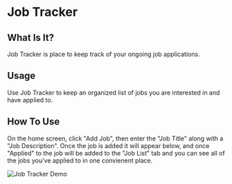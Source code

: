 # Job Tracker

## What Is It?

Job Tracker is place to keep track of your ongoing job applications.

## Usage

Use Job Tracker to keep an organized list of jobs you are interested in and have applied to.

## How To Use

On the home screen, click "Add Job", then enter the "Job Title" along with a "Job Description". Once the job is added it will appear below, and once "Applied" to the job will be added to the "Job List" tab and you can see all of the jobs you've applied to in one convienent place. 

![Job Tracker Demo](file:///Users/jlammering/Downloads/Hidden%20Style%20.gif)
